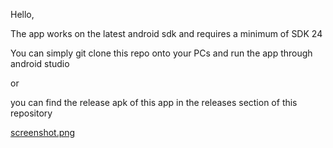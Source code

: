 Hello,

The app works on the latest android sdk and 
requires a minimum of SDK 24

You can simply git clone this repo onto your PCs and
run the app through android studio

or 

you can find the release apk of this app 
in the releases section of this repository

[screenshot.png](ic_refresh.xml)
